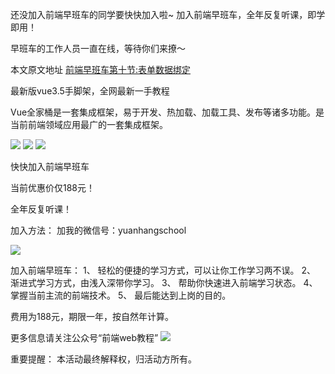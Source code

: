 还没加入前端早班车的同学要快快加入啦~
加入前端早班车，全年反复听课，即学即用！

早班车的工作人员一直在线，等待你们来撩～

本文原文地址
[前端早班车第十节:表单数据绑定](http://www.webschool.vip/course/index.html#/details?id=x90m7f8g)

最新版vue3.5手脚架，全网最新一手教程

Vue全家桶是一套集成框架，易于开发、热加载、加载工具、发布等诸多功能。是当前前端领域应用最广的一套集成框架。


![](https://upload-images.jianshu.io/upload_images/11482673-3835c51af9f663c2.jpg?imageMogr2/auto-orient/strip%7CimageView2/2/w/771/format/webp)
![](https://upload-images.jianshu.io/upload_images/11482673-0e7e2ce766fa7881.jpg?imageMogr2/auto-orient/strip%7CimageView2/2/w/788/format/webp)
![](https://upload-images.jianshu.io/upload_images/11482673-b914e724c82f07f1.jpg?imageMogr2/auto-orient/strip%7CimageView2/2/w/779/format/webp)


快快加入前端早班车

当前优惠价仅188元！

全年反复听课！


加入方法：
加我的微信号：yuanhangschool


![](http://www.webschool.vip/course/img/1.71ca74eb.jpg)


加入前端早班车：
1、  轻松的便捷的学习方式，可以让你工作学习两不误。
2、  渐进式学习方式，由浅入深带你学习。
3、  帮助你快速进入前端学习状态。
4、  掌握当前主流的前端技术。
5、  最后能达到上岗的目的。

 
费用为188元，期限一年，按自然年计算。


更多信息请关注公众号“前端web教程”
![](http://www.webschool.vip/course/img/2.c56c8e04.jpg)



重要提醒：
本活动最终解释权，归活动方所有。
